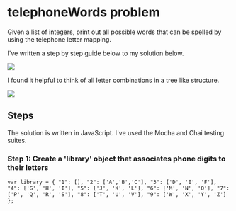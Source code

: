 
# telephoneWords problem

Given a list of integers, print out all possible words that can be spelled by using the telephone letter mapping.

I've written a step by step guide below to my solution below.

<img src='http://www.berryreview.com/wp-content/uploads/2008/02/wp-contentuploadsphonekeypad.png'/>

I found it helpful to think of all letter combinations in a tree like structure.

<img src='http://res.cloudinary.com/small-change/raw/upload/v1481766676/Screen_Shot_2016-12-15_at_12.50.52_pm_cl78nw.png'/>

## Steps

The solution is written in JavaScript. I've used the Mocha and Chai testing suites.

### Step 1: Create a 'library' object that associates phone digits to their letters

`var library = {
    "1": [],
    "2": ['A','B','C'],
    "3": ['D', 'E', 'F'],
    "4": ['G', 'H', 'I'],
    "5": ['J', 'K', 'L'],
    "6": ['M', 'N', 'O'],
    "7": ['P', 'Q', 'R', 'S'],
    "8": ['T', 'U', 'V'],
    "9": ['W', 'X', 'Y', 'Z']
  };`

